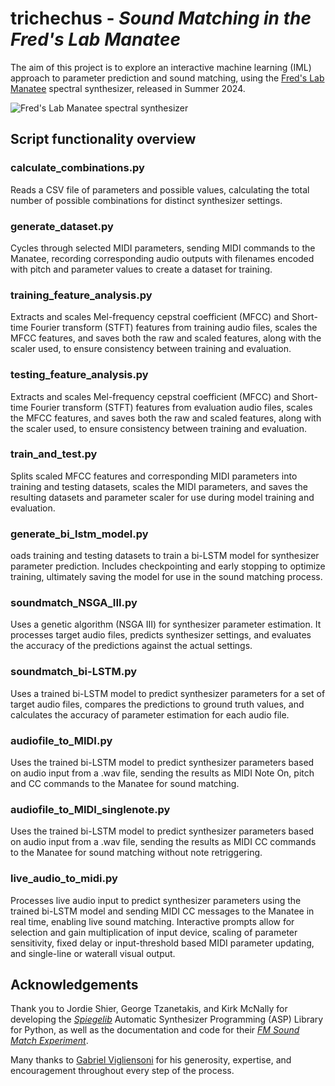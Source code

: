 # trichechus - _Sound Matching in the Fred's Lab Manatee_

The aim of this project is to explore an interactive machine learning (IML) approach to parameter prediction and sound matching, using the [Fred's Lab Manatee](https://fredslab.net/en/manatee-module.php) spectral synthesizer, released in Summer 2024. 

![Fred's Lab Manatee spectral synthesizer](https://fredslab.net/pictures/normal/manatee5.jpg)

## Script functionality overview
### calculate_combinations.py
Reads a CSV file of parameters and possible values, calculating the total number of possible combinations for distinct synthesizer settings.

### generate_dataset.py
Cycles through selected MIDI parameters, sending MIDI commands to the Manatee, recording corresponding audio outputs with filenames encoded with pitch and parameter values to create a dataset for training​.

### training_feature_analysis.py
Extracts and scales Mel-frequency cepstral coefficient (MFCC) and Short-time Fourier transform (STFT) features from training audio files, scales the MFCC features, and saves both the raw and scaled features, along with the scaler used, to ensure consistency between training and evaluation.

### testing_feature_analysis.py
Extracts and scales Mel-frequency cepstral coefficient (MFCC) and Short-time Fourier transform (STFT) features from evaluation audio files, scales the MFCC features, and saves both the raw and scaled features, along with the scaler used, to ensure consistency between training and evaluation.

### train_and_test.py
Splits scaled MFCC features and corresponding MIDI parameters into training and testing datasets, scales the MIDI parameters, and saves the resulting datasets and parameter scaler for use during model training and evaluation.

### generate_bi_lstm_model.py
oads training and testing datasets to train a bi-LSTM model for synthesizer parameter prediction. Includes checkpointing and early stopping to optimize training, ultimately saving the model for use in the sound matching process​.

### soundmatch_NSGA_III.py
Uses a genetic algorithm (NSGA III) for synthesizer parameter estimation. It processes target audio files, predicts synthesizer settings, and evaluates the accuracy of the predictions against the actual settings.

### soundmatch_bi-LSTM.py
Uses a trained bi-LSTM model to predict synthesizer parameters for a set of target audio files, compares the predictions to ground truth values, and calculates the accuracy of parameter estimation for each audio file.

### audiofile_to_MIDI.py
Uses the trained bi-LSTM model to predict synthesizer parameters based on audio input from a .wav file, sending the results as MIDI Note On, pitch and CC commands to the Manatee for sound matching​.

### audiofile_to_MIDI_singlenote.py
Uses the trained bi-LSTM model to predict synthesizer parameters based on audio input from a .wav file, sending the results as MIDI CC commands to the Manatee for sound matching​ without note retriggering.

### live_audio_to_midi.py
Processes live audio input to predict synthesizer parameters using the trained bi-LSTM model and sending MIDI CC messages to the Manatee in real time, enabling live sound matching. Interactive prompts allow for selection and gain multiplication of input device, scaling of parameter sensitivity, fixed delay or  input-threshold based MIDI parameter updating, and single-line or waterall visual output.

## Acknowledgements
Thank you to Jordie Shier, George Tzanetakis, and Kirk McNally for developing the [_Spiegelib_](https://github.com/spiegelib/spiegelib) Automatic Synthesizer Programming (ASP) Library for Python, as well as the documentation and code for their [_FM Sound Match Experiment_](https://spiegelib.github.io/spiegelib/examples/fm_sound_match.html).

Many thanks to [Gabriel Vigliensoni](https://github.com/vigliensoni) for his generosity, expertise, and encouragement throughout every step of the process.
